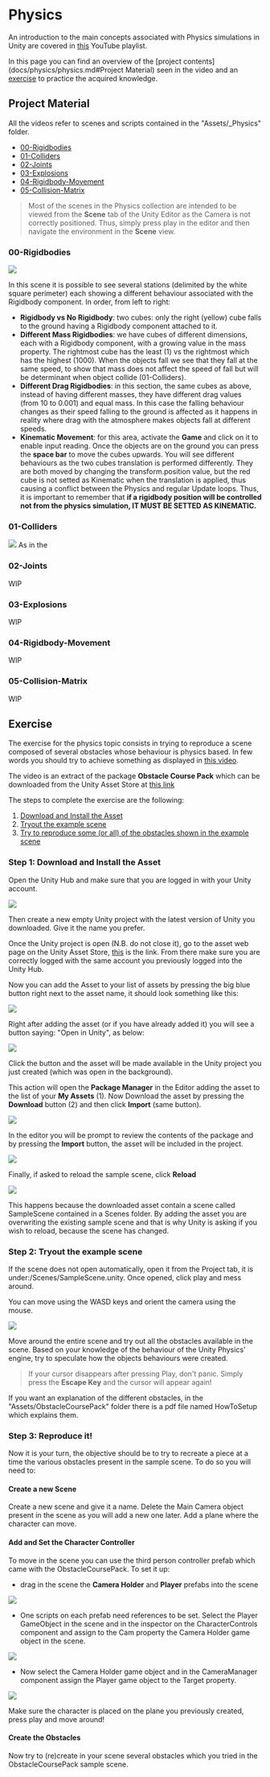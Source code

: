 # Physics

An introduction to the main concepts associated with Physics simulations in Unity are covered in [this](https://youtube.com/playlist?list=PLk0p6RIhmcfnrVFCpKnPvYr6SZqTEiTAx) YouTube playlist.

In this page you can find an overview of the [project contents](docs/physics/physics.md#Project Material) seen in the video and an [exercise](physics.md#Exercise) to practice the acquired knowledge.
## Project Material

All the videos refer to scenes and scripts contained in the "Assets/\_Physics" folder.  

- [00-Rigidbodies](physics.md#00-Rigidbodies)
- [01-Colliders](physics.md#01-Colliders)
- [02-Joints](physics.md#02-Joints)
- [03-Explosions](physics.md#03-Explosions)
- [04-Rigidbody-Movement](physics.md#04-Rigidbody-Movement)
- [05-Collision-Matrix](physics.md#05-Collision-Matrix)

<blockquote class="callout callout_default" theme="">
<p>Most of the scenes in the Physics collection are intended to be viewed from the <b>Scene</b> tab of the Unity Editor as the Camera is not correctly positioned. Thus, simply press play in the editor and then navigate the environment in the <b>Scene</b> view.</p> </blockquote>

### 00-Rigidbodies

![](imgs/physics-00-rigidbodies.gif)

In this scene it is possible to see several stations (delimited by the white square perimeter) each showing a different behaviour associated with the Rigidbody component. In order, from left to right:

- **Rigidbody vs No Rigidbody**: two cubes: only the right (yellow) cube falls to the ground having a Rigidbody component attached to it.
- **Different Mass Rigidbodies**: we have cubes of different dimensions, each with a Rigidbody component, with a growing value in the mass property. The rightmost cube has the least (1) vs the rightmost which has the highest (1000). When the objects fall we see that they fall at the same speed, to show that mass does not affect the speed of fall but will be determinant when object collide (01-Colliders).
- **Different Drag Rigidbodies**: in this section, the same cubes as above, instead of having different masses, they have different drag values (from 10 to 0.001) and equal mass. In this case the falling behaviour changes as their speed falling to the ground is affected as it happens in reality where drag with the atmosphere makes objects fall at different speeds.
- **Kinematic Movement**: for this area, activate the **Game** and click on it to enable input reading. Once the objects are on the ground you can press the **space bar** to move the cubes upwards. You will see different behaviours as the two cubes translation is performed differently. They are both moved by changing the transform.position value, but the red cube is not setted as Kinematic when the translation is applied, thus causing a conflict between the Physics and regular Update loops. Thus, it is important to remember that **if a rigidbody position will be controlled not from the physics simulation, IT MUST BE SETTED AS KINEMATIC.** 

### 01-Colliders

![](imgs/physics-01-colliders.gif)
As in the

### 02-Joints

WIP
### 03-Explosions

WIP
### 04-Rigidbody-Movement

WIP
### 05-Collision-Matrix

WIP
## Exercise

The exercise for the physics topic consists in trying to reproduce a scene composed of several obstacles whose behaviour is physics based. In few words you should try to achieve something as displayed in [this video](https://www.youtube.com/watch?v=5-58sG5vy8g).

The video is an extract of the package **Obstacle Course Pack** which can be downloaded from the Unity Asset Store at [this link](https://assetstore.unity.com/packages/templates/packs/obstacle-course-pack-178169?aid=1011lGbg&pubref=am&utm_source=aff#content)

The steps to complete the exercise are the following:
 
1. [Download and Install the Asset](#step-1-download-and-install-the-asset)
2. [Tryout the example scene](#step-2-tryout-the-example-scene)
3. [Try to reproduce some (or all) of the obstacles shown in the example scene](#step-3-reproduce-it>)

### Step 1: Download and Install the Asset

Open the Unity Hub and make sure that you are logged in with your Unity account.

![](imgs/physics-exercise-00-account.png)

Then create a new empty Unity project with the latest version of Unity you downloaded. Give it the name you prefer.

Once the Unity project is open (N.B. do not close it), go to the asset web page on the Unity Asset Store, [this](https://assetstore.unity.com/packages/templates/packs/obstacle-course-pack-178169?aid=1011lGbg&pubref=am&utm_source=aff#content) is the link.
From there make sure you are correctly logged with the same account you previously logged into the Unity Hub. 

Now you can add the Asset to your list of assets by pressing the big blue button right next to the asset name, it should look something like this:

![](imgs/physics-exercise-01-add-asset.png)

Right after adding the asset (or if you have already added it) you will see a button saying: "Open in Unity", as below:

![](imgs/physics-exercise-02-open-in-unity.png)

Click the button and the asset will be made available in the Unity project you just created (which was open in the background).

This action will open the **Package Manager** in the Editor adding the asset to the list of your **My Assets** (1). Now Download the asset by pressing the **Download** button (2) and then click **Import** (same button).

![](imgs/physics-exercise-03-import-asset.png)

In the editor you will be prompt to review the contents of the package and by pressing the **Import** button, the asset will be included in the project.

![](imgs/physics-exercise-04-import-asset-2.png)

Finally, if asked to reload the sample scene, click **Reload**

![](imgs/physics-exercise-05-reload.png)

This happens because the downloaded asset contain a scene called SampleScene contained in a Scenes folder. By adding the asset you are overwriting the existing sample scene and that is why Unity is asking if you wish to reload, because the scene has changed.
### Step 2: Tryout the example scene

If the scene does not open automatically, open it from the Project tab, it is under:/Scenes/SampleScene.unity. Once opened, click play and mess around. 

You can move using the WASD keys and orient the camera using the mouse.

![](imgs/physics-exercise-06-play.gif)

Move around the entire scene and try out all the obstacles available in the scene. Based on your knowledge of the behaviour of the Unity Physics' engine, try to speculate how the objects behaviours were created.

<blockquote class="callout callout_default" theme="">
<p>If your cursor disappears after pressing Play, don't panic. Simply press the <b>Escape Key</b> and the cursor will appear again!</blockquote>

If you want an explanation of the different obstacles, in the "Assets/ObstacleCoursePack" folder there is a pdf file named HowToSetup which explains them.

### Step 3: Reproduce it!

Now it is your turn, the objective should be to try to recreate a piece at a time the various obstacles present in the sample scene. To do so you will need to:

#### Create a new Scene

Create a new scene and give it a name. Delete the Main Camera object present in the scene as you will add a new one later. Add a plane where the character can move.

#### Add and Set the Character Controller

To move in the scene you can use the third person controller prefab which came with the ObstacleCoursePack. To set it up:

- drag in the scene the **Camera Holder** and **Player** prefabs into the scene

![](imgs/physics-exercise-06-prefabs.png)

- One scripts on each prefab need references to be set. Select the Player GameObject in the scene and in the inspector on the CharacterControls component and assign to the Cam property the Camera Holder game object in the scene.

![](physics-exercise-08-player.png)

- Now select the Camera Holder game object and in the CameraManager component assign the Player game object to the Target property.

![](imgs/physics-exercise-07-cam.png)

Make sure the character is placed on the plane you previously created, press play and move around!
#### Create the Obstacles

Now try to (re)create in your scene several obstacles which you tried in the ObstacleCoursePack sample scene.   

